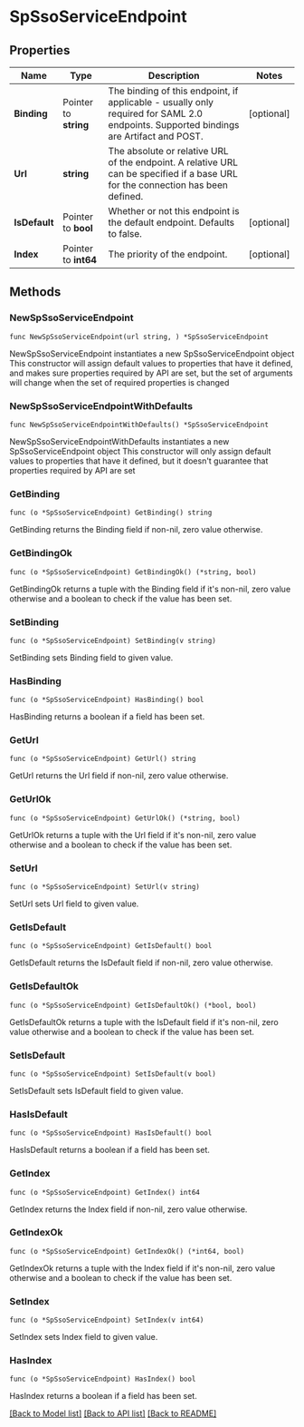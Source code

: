 # SpSsoServiceEndpoint

## Properties

Name | Type | Description | Notes
------------ | ------------- | ------------- | -------------
**Binding** | Pointer to **string** | The binding of this endpoint, if applicable - usually only required for SAML 2.0 endpoints.  Supported bindings are Artifact and POST. | [optional] 
**Url** | **string** | The absolute or relative URL of the endpoint. A relative URL can be specified if a base URL for the connection has been defined. | 
**IsDefault** | Pointer to **bool** | Whether or not this endpoint is the default endpoint. Defaults to false. | [optional] 
**Index** | Pointer to **int64** | The priority of the endpoint. | [optional] 

## Methods

### NewSpSsoServiceEndpoint

`func NewSpSsoServiceEndpoint(url string, ) *SpSsoServiceEndpoint`

NewSpSsoServiceEndpoint instantiates a new SpSsoServiceEndpoint object
This constructor will assign default values to properties that have it defined,
and makes sure properties required by API are set, but the set of arguments
will change when the set of required properties is changed

### NewSpSsoServiceEndpointWithDefaults

`func NewSpSsoServiceEndpointWithDefaults() *SpSsoServiceEndpoint`

NewSpSsoServiceEndpointWithDefaults instantiates a new SpSsoServiceEndpoint object
This constructor will only assign default values to properties that have it defined,
but it doesn't guarantee that properties required by API are set

### GetBinding

`func (o *SpSsoServiceEndpoint) GetBinding() string`

GetBinding returns the Binding field if non-nil, zero value otherwise.

### GetBindingOk

`func (o *SpSsoServiceEndpoint) GetBindingOk() (*string, bool)`

GetBindingOk returns a tuple with the Binding field if it's non-nil, zero value otherwise
and a boolean to check if the value has been set.

### SetBinding

`func (o *SpSsoServiceEndpoint) SetBinding(v string)`

SetBinding sets Binding field to given value.

### HasBinding

`func (o *SpSsoServiceEndpoint) HasBinding() bool`

HasBinding returns a boolean if a field has been set.

### GetUrl

`func (o *SpSsoServiceEndpoint) GetUrl() string`

GetUrl returns the Url field if non-nil, zero value otherwise.

### GetUrlOk

`func (o *SpSsoServiceEndpoint) GetUrlOk() (*string, bool)`

GetUrlOk returns a tuple with the Url field if it's non-nil, zero value otherwise
and a boolean to check if the value has been set.

### SetUrl

`func (o *SpSsoServiceEndpoint) SetUrl(v string)`

SetUrl sets Url field to given value.


### GetIsDefault

`func (o *SpSsoServiceEndpoint) GetIsDefault() bool`

GetIsDefault returns the IsDefault field if non-nil, zero value otherwise.

### GetIsDefaultOk

`func (o *SpSsoServiceEndpoint) GetIsDefaultOk() (*bool, bool)`

GetIsDefaultOk returns a tuple with the IsDefault field if it's non-nil, zero value otherwise
and a boolean to check if the value has been set.

### SetIsDefault

`func (o *SpSsoServiceEndpoint) SetIsDefault(v bool)`

SetIsDefault sets IsDefault field to given value.

### HasIsDefault

`func (o *SpSsoServiceEndpoint) HasIsDefault() bool`

HasIsDefault returns a boolean if a field has been set.

### GetIndex

`func (o *SpSsoServiceEndpoint) GetIndex() int64`

GetIndex returns the Index field if non-nil, zero value otherwise.

### GetIndexOk

`func (o *SpSsoServiceEndpoint) GetIndexOk() (*int64, bool)`

GetIndexOk returns a tuple with the Index field if it's non-nil, zero value otherwise
and a boolean to check if the value has been set.

### SetIndex

`func (o *SpSsoServiceEndpoint) SetIndex(v int64)`

SetIndex sets Index field to given value.

### HasIndex

`func (o *SpSsoServiceEndpoint) HasIndex() bool`

HasIndex returns a boolean if a field has been set.


[[Back to Model list]](../README.md#documentation-for-models) [[Back to API list]](../README.md#documentation-for-api-endpoints) [[Back to README]](../README.md)


